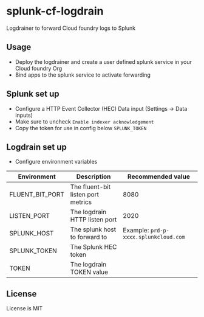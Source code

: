 # splunk-cf-logdrain

Logdrainer to forward Cloud foundry logs to Splunk

## Usage

* Deploy the logdrainer and create a user defined splunk service in your Cloud foundry Org
* Bind apps to the splunk service to activate forwarding 

## Splunk set up

* Configure a HTTP Event Collector (HEC) Data input (Settings -> Data inputs)
* Make sure to uncheck `Enable indexer acknowledgement`
* Copy the token for use in config below `SPLUNK_TOKEN`

## Logdrain set up

* Configure environment variables

| Environment     | Description                        | Recommended value                     |
|-----------------|------------------------------------|---------------------------------------|
 | FLUENT_BIT_PORT | The fluent-bit listen port metrics | 8080                                  |
 | LISTEN_PORT     | The logdrain HTTP listen port      | 2020                                  | 
 | SPLUNK_HOST     | The splunk host to forward to      | Example: `prd-p-xxxx.splunkcloud.com` |
 | SPLUNK_TOKEN    | The Splunk HEC token               |                                       |
 | TOKEN           | The logdrain TOKEN value           |                                       |

## License

License is MIT
